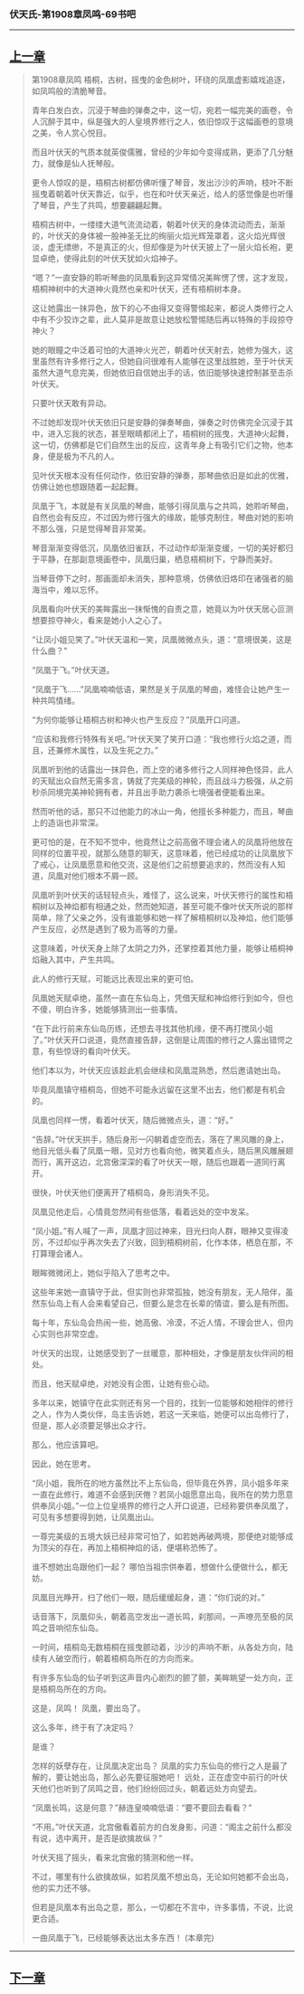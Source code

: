 ### 伏天氏-第1908章凤鸣-69书吧

--------
[上一章](./6191ae8f19f6800ac71d91facbcf10ce.md)
--------


>
>
>
>第1908章凤鸣
>梧桐，古树，摇曳的金色树叶，环绕的凤凰虚影嬉戏追逐，如凤鸣般的清脆琴音。
>
>青年白发白衣，沉浸于琴曲的弹奏之中，这一切，宛若一幅完美的画卷，令人沉醉于其中，纵是强大的人皇境界修行之人，依旧惊叹于这幅画卷的意境之美，令人赏心悦目。
>
>而且叶伏天的气质本就英俊儒雅，曾经的少年如今变得成熟，更添了几分魅力，就像是仙人抚琴般。
>
>更令人惊叹的是，梧桐古树都仿佛听懂了琴音，发出沙沙的声响，枝叶不断摇曳着朝着叶伏天靠近，似乎，也在和叶伏天亲近，给人的感觉像是也听懂了琴音，产生了共鸣，想要翩翩起舞。
>
>梧桐古树中，一缕缕大道气流流动着，朝着叶伏天的身体流动而去，渐渐的，叶伏天的身体被一股神圣无比的绚丽火焰光辉笼罩着，这火焰光辉很淡，虚无缥缈，不是真正的火，但却像是为叶伏天披上了一层火焰长袍，更显卓绝，使得此刻的叶伏天犹如火焰神子。
>
>“嗯？”一直安静的聆听琴曲的凤凰看到这异常情况美眸愣了愣，这才发现，梧桐神树中的大道神火竟然也亲和叶伏天，还有梧桐树本身。
>
>这让她露出一抹异色，放下的心不由得又变得警惕起来，都说人类修行之人中有不少狡诈之辈，此人莫非是故意让她放松警惕随后再以特殊的手段掠夺神火？
>
>她的眼瞳之中泛着可怕的大道神火光芒，朝着叶伏天射去，她修为强大，这里虽然有许多修行之人，但她自问很难有人能够在这里战胜她，至于叶伏天虽然大道气息完美，但她依旧自信她出手的话，依旧能够快速控制甚至击杀叶伏天。
>
>只要叶伏天敢有异动。
>
>不过她却发现叶伏天依旧只是安静的弹奏琴曲，弹奏之时仿佛完全沉浸于其中，进入忘我的状态，甚至眼睛都闭上了，梧桐树的摇曳，大道神火起舞，这一切，仿佛都是它们自然生出的反应，这青年身上有吸引它们之物，他本身，便是极为不凡的人。
>
>见叶伏天根本没有任何动作，依旧安静的弹奏，那琴曲依旧是如此的优雅，仿佛让她也想跟随着一起起舞。
>
>凤凰于飞，本就是有关凤凰的琴曲，能够引得凤凰与之共鸣，她聆听琴曲，自然也会有反应，不过因为修行强大的缘故，能够克制住，琴曲对她的影响不那么强，只是觉得琴音非常美。
>
>琴音渐渐变得低沉，凤凰依旧雀跃，不过动作却渐渐变缓，一切的美好都归于平静，在那副意境画卷中，凤凰归巢，栖息梧桐树下，宁静而美好。
>
>当琴音停下之时，那画面却未消失，那种意境，仿佛依旧烙印在诸强者的脑海当中，难以忘怀。
>
>凤凰看向叶伏天的美眸露出一抹惭愧的自责之意，她竟以为叶伏天居心叵测想要掠夺神火，看来是她小人之心了。
>
>“让凤小姐见笑了。”叶伏天温和一笑，凤凰微微点头，道：“意境很美，这是什么曲？”
>
>“凤凰于飞。”叶伏天道。
>
>“凤凰于飞……”凤凰喃喃低语，果然是关于凤凰的琴曲，难怪会让她产生一种共鸣情绪。
>
>“为何你能够让梧桐古树和神火也产生反应？”凤凰开口问道。
>
>“应该和我修行特殊有关吧。”叶伏天笑了笑开口道：“我也修行火焰之道，而且，还兼修木属性，以及生死之力。”
>
>凤凰听到他的话露出一抹异色，而上空的诸多修行之人同样神色怪异，此人的天赋出众自然无需多言，铸就了完美级的神轮，而且战斗力极强，从之前秒杀同境完美神轮拥有者，并且出手助力袭杀七境强者便能看出来。
>
>然而听他的话，那只不过他能力的冰山一角，他擅长多种能力，而且，琴曲上的造诣也非常深。
>
>更可怕的是，在不知不觉中，他竟然让之前高傲不理会诸人的凤凰将他放在同样的位置平视，就那么随意的聊天，这意味着，他已经成功的让凤凰放下了戒心，让凤凰愿意和他交流，这是他们之前想要追求的，然而没有人知道，凤凰对他们根本不屑一顾。
>
>凤凰听到叶伏天的话轻轻点头，难怪了，这么说来，叶伏天修行的属性和梧桐树以及神焰都有相通之处，然而她知道，甚至可能不像叶伏天所说的那样简单，除了父亲之外，没有谁能够和她一样了解梧桐树以及神焰，他们能够产生反应，必然是遇到了极为高等的力量。
>
>这意味着，叶伏天身上除了太阴之力外，还掌控着其他力量，能够让梧桐神焰融入其中，产生共鸣。
>
>此人的修行天赋，可能远比表现出来的更可怕。
>
>凤凰她天赋卓绝，虽然一直在东仙岛上，凭借天赋和神焰修行到如今，但也不傻，明白许多，她能够猜测出一些事情。
>
>“在下此行前来东仙岛历练，还想去寻找其他机缘，便不再打搅凤小姐了。”叶伏天开口说道，竟然直接告辞，这倒是让周围的修行之人露出错愕之意，有些惊讶的看向叶伏天。
>
>他们本以为，叶伏天应该趁此机会继续和凤凰混熟悉，然后邀请她出岛。
>
>毕竟凤凰镇守梧桐岛，但她不可能永远留在这里不出去，他们都是有机会的。
>
>凤凰也同样一愣，看着叶伏天，随后微微点头，道：“好。”
>
>“告辞。”叶伏天拱手，随后身形一闪朝着虚空而去，落在了黑风雕的身上，他目光低头看了凤凰一眼，见对方也看向他，微笑着点头，随后黑风雕展翅而行，离开这边，北宫傲深深的看了叶伏天一眼，随后也跟着一道同行离开。
>
>很快，叶伏天他们便离开了梧桐岛，身形消失不见。
>
>凤凰见他走后，心情竟忽然间有些低落，看着远处的空中发呆。
>
>“凤小姐。”有人喊了一声，凤凰才回过神来，目光扫向人群，眼神又变得凌厉，不过却似乎再次失去了兴致，回到梧桐树前，化作本体，栖息在那，不打算理会诸人。
>
>眼眸微微闭上，她似乎陷入了思考之中。
>
>这些年来她一直镇守于此，但实则也非常孤独，她没有朋友，无人陪伴，虽然东仙岛上有人会来看望自己，但要么是念在长辈的情谊，要么是有所图。
>
>每十年，东仙岛会热闹一些，她高傲、冷漠，不近人情，不理会世人，但内心实则也非常空虚。
>
>叶伏天的出现，让她感受到了一丝暖意，那种相处，才像是朋友伙伴间的相处。
>
>而且，他天赋卓绝，对她没有企图，让她有些心动。
>
>多年以来，她镇守在此实则还有另一个目的，找到一位能够和她相伴的修行之人，作为人类伙伴，岛主告诉她，若这一天来临，她便可以出岛修行了，但是，那人必须要足够出众才行。
>
>那么，他应该算吧。
>
>因此，她在思考。
>
>“凤小姐，我所在的地方虽然比不上东仙岛，但毕竟在外界，凤小姐多年来一直在此修行，难道不会感到厌倦？若凤小姐愿意出岛，我所在的势力愿意供奉凤小姐。”一位上位皇境界的修行之人开口说道，已经称要供奉凤凰了，可见有多想要得到她，让凤凰出山。
>
>一尊完美级的五境大妖已经非常可怕了，如若她再破两境，那便绝对能够成为顶尖的存在，再加上梧桐神焰的话，便堪称恐怖了。
>
>谁不想她出岛跟他们一起？
>哪怕当祖宗供奉着，想做什么便做什么，都无妨。
>
>凤凰目光睁开，扫了他们一眼，随后缓缓起身，道：“你们说的对。”
>
>话音落下，凤凰仰头，朝着高空发出一道长鸣，刹那间，一声嘹亮至极的凤鸣之音响彻东仙岛。
>
>一时间，梧桐岛无数梧桐在摇曳颤动着，沙沙的声响不断，从各处方向，陆续有人破空而行，朝着梧桐岛所在的方向而来。
>
>有许多东仙岛的仙子听到这声音内心剧烈的颤了颤，美眸眺望一处方向，正是梧桐岛所在的方向。
>
>这是，凤鸣！
>凤凰，要出岛了。
>
>这么多年，终于有了决定吗？
>
>是谁？
>
>怎样的妖孽存在，让凤凰决定出岛？
>凤凰的实力东仙岛的修行之人是最了解的，要让她出岛，那么必先要征服她吧！
>远处，正在虚空中前行的叶伏天他们也听到了凤鸣之音，他们纷纷回过头，朝着远处方向望去。
>
>“凤凰长鸣，这是何意？”赫连皇喃喃低语：“要不要回去看看？”
>
>“不用。”叶伏天道，北宫傲看着前方的白发身影，问道：“阁主之前什么都没有说，选中离开，是否是欲擒故纵？”
>
>叶伏天摇了摇头，看来北宫傲的猜测和他一样。
>
>不过，哪里有什么欲擒故纵，如若凤凰不想出岛，无论如何她都不会出岛，他的实力还不够。
>
>但若是凤凰本有出岛之意，那么，一切都在不言中，许多事情，不说，比说更合适。
>
>一曲凤凰于飞，已经能够表达出太多东西！
>(本章完)
>
>

--------
[下一章](./45153e97f0dca409b3ef029f011b4490.md)
--------
